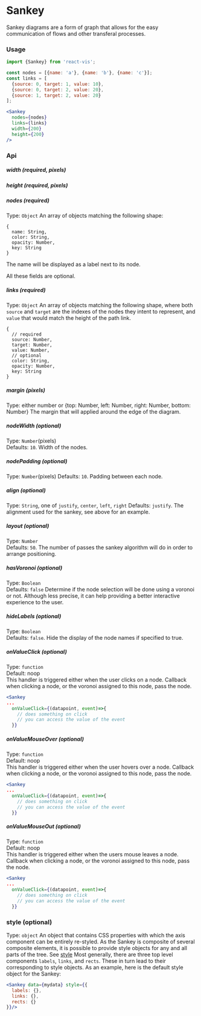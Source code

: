 # Sankey

Sankey diagrams are a form of graph that allows for the easy communication of flows and other transferal processes.

<!-- INJECT:"EnergySankey" -->

### Usage

```jsx
import {Sankey} from 'react-vis';

const nodes = [{name: 'a'}, {name: 'b'}, {name: 'c'}];
const links = [
  {source: 0, target: 1, value: 10},
  {source: 0, target: 2, value: 20},
  {source: 1, target: 2, value: 20}
];

<Sankey
  nodes={nodes}
  links={links}
  width={200}
  height={200}
/>
```

### Api

##### width (required, pixels)
##### height (required, pixels)

<!-- INJECT:"BasicSankey" -->

##### nodes (required)
Type: `Object`
An array of objects matching the following shape:

```
{
  name: String,
  color: String,
  opacity: Number,
  key: String
}
```

The name will be displayed as a label next to its node.

All these fields are optional.

##### links (required)
Type: `Object`
An array of objects matching the following shape, where both `source` and `target`
are the indexes of the nodes they intent to represent, and `value` that would
match the height of the path link.

```
{
  // required
  source: Number,
  target: Number,
  value: Number,
  // optional
  color: String,
  opacity: Number,
  key: String
}
```

##### margin (pixels)
Type: either number or {top: Number, left: Number, right: Number, bottom: Number}
The margin that will applied around the edge of the diagram.

##### nodeWidth (optional)
Type: `Number`(pixels)  
Defaults: `10`.
Width of the nodes.

##### nodePadding (optional)
Type: `Number`(pixels)
Defaults: `10`.
Padding between each node.

##### align (optional)
Type: `String`, one of  `justify`, `center`, `left`, `right`
Defaults: `justify`.
The alignment used for the sankey, see above for an example.

##### layout (optional)
Type: `Number`  
Defaults: `50`.
The number of passes the sankey algorithm will do in order to arrange positioning.

##### hasVoronoi (optional)
Type: `Boolean`  
Defaults: `false`
Determine if the node selection will be done using a voronoi or not. Although less
precise, it can help providing a better interactive experience to the user.

<!-- INJECT:"VornoiSankey" -->

##### hideLabels (optional)
Type: `Boolean`  
Defaults: `false`.
Hide the display of the node names if specified to true.


##### onValueClick (optional)
Type: `function`  
Default: noop  
This handler is triggered either when the user clicks on a node. Callback when clicking a node, or the voronoi assigned to this node, pass the node.
```jsx
<Sankey
...
  onValueClick={(datapoint, event)=>{
    // does something on click
    // you can access the value of the event
  }}
```


##### onValueMouseOver (optional)
Type: `function`  
Default: noop  
This handler is triggered either when the user hovers over a node. Callback when clicking a node, or the voronoi assigned to this node, pass the node.
```jsx
<Sankey
...
  onValueClick={(datapoint, event)=>{
    // does something on click
    // you can access the value of the event
  }}
```

##### onValueMouseOut (optional)
Type: `function`  
Default: noop  
This handler is triggered either when the users mouse leaves a node. Callback when clicking a node, or the voronoi assigned to this node, pass the node.
```jsx
<Sankey
...
  onValueClick={(datapoint, event)=>{
    // does something on click
    // you can access the value of the event
  }}
```


### style (optional)
Type: `object`
An object that contains CSS properties with which the axis component can be entirely re-styled.
As the Sankey is composite of several composite elements, it is possible to provide style objects for any and all parts of the tree. See [style](style.md)
Most generally, there are three top level components `labels`, `links`, and `rects`. These in turn lead to their corresponding to style objects. As an example, here is the default style object for the Sankey:

```jsx
<Sankey data={mydata} style={{
  labels: {},
  links: {},
  rects: {}
}}/>
```
